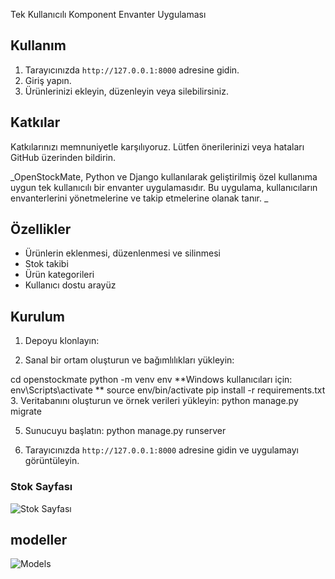 Tek Kullanıcılı Komponent Envanter Uygulaması

## Kullanım

1. Tarayıcınızda `http://127.0.0.1:8000` adresine gidin.
2. Giriş yapın.
3. Ürünlerinizi ekleyin, düzenleyin veya silebilirsiniz.

## Katkılar

Katkılarınızı memnuniyetle karşılıyoruz. Lütfen önerilerinizi veya hataları GitHub üzerinden bildirin.

_OpenStockMate, Python ve Django kullanılarak geliştirilmiş özel kullanıma uygun tek kullanıcılı bir envanter uygulamasıdır. 
Bu uygulama, kullanıcıların envanterlerini yönetmelerine ve takip etmelerine olanak tanır.
_
## Özellikler

- Ürünlerin eklenmesi, düzenlenmesi ve silinmesi
- Stok takibi
- Ürün kategorileri
- Kullanıcı dostu arayüz

## Kurulum

1. Depoyu klonlayın:
   
3. Sanal bir ortam oluşturun ve bağımlılıkları yükleyin:

cd openstockmate
python -m venv env
**Windows kullanıcıları için: env\Scripts\activate
**
source env/bin/activate 
pip install -r requirements.txt
3. Veritabanını oluşturun ve örnek verileri yükleyin:
python manage.py migrate

5. Sunucuyu başlatın:
python manage.py runserver

7. Tarayıcınızda `http://127.0.0.1:8000` adresine gidin ve uygulamayı görüntüleyin.

### Stok Sayfası
![Stok Sayfası](https://github.com/OpenStockMate/DjangoApp/blob/main/homepage.png?raw=true)

## modeller
![Models](https://raw.githubusercontent.com/OpenStockMate/DjangoApp/main/new_models.png)

